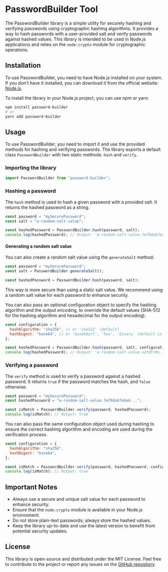 # PasswordBuilder Tool

The PasswordBuilder library is a simple utility for securely hashing and verifying passwords using cryptographic hashing algorithms. It provides a way to hash passwords with a user-provided salt and verify passwords against hashed values. This library is intended to be used in Node.js applications and relies on the `node:crypto` module for cryptographic operations.

## Installation

To use PasswordBuilder, you need to have Node.js installed on your system. If you don't have it installed, you can download it from the official website: [Node.js](https://nodejs.org/).

To install the library in your Node.js project, you can use npm or yarn:

```bash
npm install password-builder
# or
yarn add password-builder
```

## Usage

To use PasswordBuilder, you need to import it and use the provided methods for hashing and verifying passwords. The library exports a default class `PasswordBuilder` with two static methods: `hash` and `verify`.

### Importing the library

```javascript
import PasswordBuilder from "password-builder";
```

### Hashing a password

The `hash` method is used to hash a given password with a provided salt. It returns the hashed password as a string.

```javascript
const password = "mySecurePassword";
const salt = "a-random-salt-value";

const hashedPassword = PasswordBuilder.hash(password, salt);
console.log(hashedPassword); // Output: 'a-random-salt-value.7ef0dab7e6a6...'
```

#### Generating a random salt value

You can also create a random salt value using the `generateSalt` method:

```javascript
const password = "mySecurePassword";
const salt = PasswordBuilder.generateSalt();

const hashedPassword = PasswordBuilder.hash(password, salt);
```

This way is more secure than using a static salt value. We recommend using a random salt value for each password to enhance security.

You can also pass an optional configuration object to specify the hashing algorithm and the output encoding, to override the default values (SHA-512 for the hashing algorithm and hexadecimal for the output encoding).

```javascript
const configuration = {
  hashAlgorithm: "sha256", // or 'sha512' (default)
  hashDigest: "base64", // or 'base64url', 'hex', 'binary' (default is 'hex')
};

const hashedPassword = PasswordBuilder.hash(password, salt, configuration);
console.log(hashedPassword); // Output: 'a-random-salt-value.u2tdtrRv...'
```

### Verifying a password

The `verify` method is used to verify a password against a hashed password. It returns `true` if the password matches the hash, and `false` otherwise.

```javascript
const password = "mySecurePassword";
const hashedPassword = "a-random-salt-value.7ef0dab7e6a6...";

const isMatch = PasswordBuilder.verify(password, hashedPassword);
console.log(isMatch); // Output: true
```

You can also pass the same configuration object used during hashing to ensure the correct hashing algorithm and encoding are used during the verification process.

```javascript
const configuration = {
  hashAlgorithm: "sha256",
  hashDigest: "base64",
};

const isMatch = PasswordBuilder.verify(password, hashedPassword, configuration);
console.log(isMatch); // Output: true
```

## Important Notes

- Always use a secure and unique salt value for each password to enhance security.
- Ensure that the `node:crypto` module is available in your Node.js environment.
- Do not store plain-text passwords; always store the hashed values.
- Keep the library up-to-date and use the latest version to benefit from potential security updates.

## License

This library is open-source and distributed under the MIT License. Feel free to contribute to the project or report any issues on the [GitHub repository](https://github.com/aronep6/password-builder).
